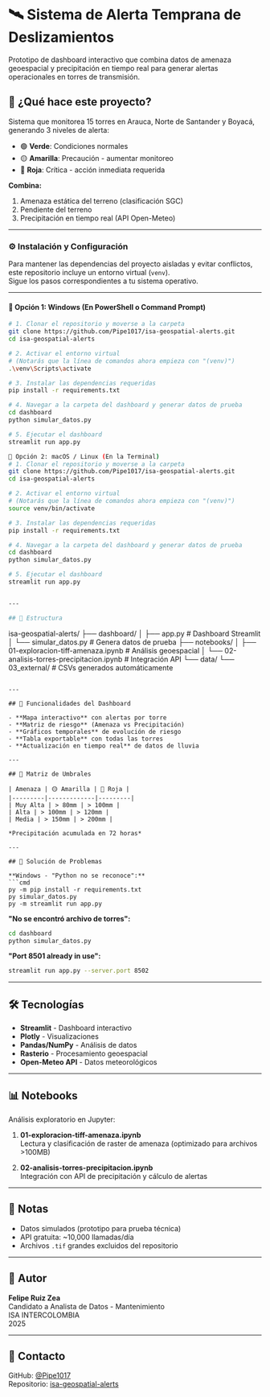 # 🛰️ Sistema de Alerta Temprana de Deslizamientos

Prototipo de dashboard interactivo que combina datos de amenaza geoespacial y precipitación en tiempo real para generar alertas operacionales en torres de transmisión.

## 🎯 ¿Qué hace este proyecto?

Sistema que monitorea 15 torres en Arauca, Norte de Santander y Boyacá, generando 3 niveles de alerta:
- 🟢 **Verde**: Condiciones normales
- 🟡 **Amarilla**: Precaución - aumentar monitoreo  
- 🔴 **Roja**: Crítica - acción inmediata requerida

**Combina:**
1. Amenaza estática del terreno (clasificación SGC)
2. Pendiente del terreno
3. Precipitación en tiempo real (API Open-Meteo)

---


### ⚙️ Instalación y Configuración

Para mantener las dependencias del proyecto aisladas y evitar conflictos, este repositorio incluye un entorno virtual (`venv`).  
Sigue los pasos correspondientes a tu sistema operativo.

---

#### 🔹 **Opción 1: Windows** (En PowerShell o Command Prompt)

```bash
# 1. Clonar el repositorio y moverse a la carpeta
git clone https://github.com/Pipe1017/isa-geospatial-alerts.git
cd isa-geospatial-alerts

# 2. Activar el entorno virtual
# (Notarás que la línea de comandos ahora empieza con "(venv)")
.\venv\Scripts\activate

# 3. Instalar las dependencias requeridas
pip install -r requirements.txt

# 4. Navegar a la carpeta del dashboard y generar datos de prueba
cd dashboard
python simular_datos.py

# 5. Ejecutar el dashboard
streamlit run app.py

🔹 Opción 2: macOS / Linux (En la Terminal)
# 1. Clonar el repositorio y moverse a la carpeta
git clone https://github.com/Pipe1017/isa-geospatial-alerts.git
cd isa-geospatial-alerts

# 2. Activar el entorno virtual
# (Notarás que la línea de comandos ahora empieza con "(venv)")
source venv/bin/activate

# 3. Instalar las dependencias requeridas
pip install -r requirements.txt

# 4. Navegar a la carpeta del dashboard y generar datos de prueba
cd dashboard
python simular_datos.py

# 5. Ejecutar el dashboard
streamlit run app.py


---

## 📁 Estructura

```
isa-geospatial-alerts/
├── dashboard/
│   ├── app.py              # Dashboard Streamlit
│   └── simular_datos.py    # Genera datos de prueba
├── notebooks/
│   ├── 01-exploracion-tiff-amenaza.ipynb      # Análisis geoespacial
│   └── 02-analisis-torres-precipitacion.ipynb # Integración API
└── data/
    └── 03_external/        # CSVs generados automáticamente
```

---

## 🎨 Funcionalidades del Dashboard

- **Mapa interactivo** con alertas por torre
- **Matriz de riesgo** (Amenaza vs Precipitación)
- **Gráficos temporales** de evolución de riesgo
- **Tabla exportable** con todas las torres
- **Actualización en tiempo real** de datos de lluvia

---

## 📖 Matriz de Umbrales

| Amenaza | 🟡 Amarilla | 🔴 Roja |
|---------|-------------|---------|
| Muy Alta | > 80mm | > 100mm |
| Alta | > 100mm | > 120mm |
| Media | > 150mm | > 200mm |

*Precipitación acumulada en 72 horas*

---

## 🔧 Solución de Problemas

**Windows - "Python no se reconoce":**
```cmd
py -m pip install -r requirements.txt
py simular_datos.py
py -m streamlit run app.py
```

**"No se encontró archivo de torres":**
```bash
cd dashboard
python simular_datos.py
```

**"Port 8501 already in use":**
```bash
streamlit run app.py --server.port 8502
```

---

## 🛠️ Tecnologías

- **Streamlit** - Dashboard interactivo
- **Plotly** - Visualizaciones
- **Pandas/NumPy** - Análisis de datos
- **Rasterio** - Procesamiento geoespacial
- **Open-Meteo API** - Datos meteorológicos

---

## 📊 Notebooks

Análisis exploratorio en Jupyter:

1. **01-exploracion-tiff-amenaza.ipynb**  
   Lectura y clasificación de raster de amenaza (optimizado para archivos >100MB)

2. **02-analisis-torres-precipitacion.ipynb**  
   Integración con API de precipitación y cálculo de alertas

---

## 📝 Notas

- Datos simulados (prototipo para prueba técnica)
- API gratuita: ~10,000 llamadas/día
- Archivos `.tif` grandes excluidos del repositorio

---

## 👤 Autor

**Felipe Ruiz Zea**  
Candidato a Analista de Datos - Mantenimiento  
ISA INTERCOLOMBIA  
2025

---

## 📧 Contacto

GitHub: [@Pipe1017](https://github.com/Pipe1017)  
Repositorio: [isa-geospatial-alerts](https://github.com/Pipe1017/isa-geospatial-alerts)
